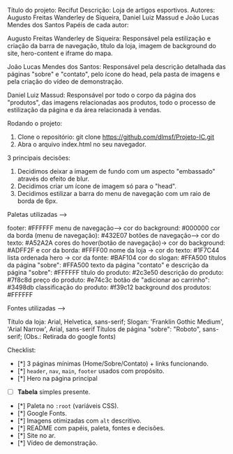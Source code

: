 Título do projeto: Recifut
Descrição: Loja de artigos esportivos.
Autores: Augusto Freitas Wanderley de Siqueira, Daniel Luiz Massud e João Lucas Mendes dos Santos
Papéis de cada autor:

Augusto Freitas Wanderley de Siqueira: Responsável pela estilização e criação da barra de navegação, título da loja, imagem de background do site, hero-content e iframe do mapa.

João Lucas Mendes dos Santos: Responsável pela descrição detalhada das páginas "sobre" e "contato", pelo ícone do head, pela pasta de imagens e pela criação do vídeo de demonstração.

Daniel Luiz Massud: Responsável por todo o corpo da página dos "produtos", das imagens relacionadas aos produtos, todo o processo de estilização da página e da área relacionada à vendas.


Rodando o projeto:
1. Clone o repositório: git clone https://github.com/dlmsf/Projeto-IC.git
2. Abra o arquivo index.html no seu navegador.

3 principais decisões:
1. Decidimos deixar a imagem de fundo com um aspecto "embassado" através do efeito de blur.
2. Decidimos criar um ícone de imagem só para o "head".
3. Decidimos estilizar a barra do menu de navegação com um raio de borda de 6px.


Paletas utilizadas -->

footer: #FFFFFF
menu de navegação--> cor do background: #000000
cor da borda (menu de navegação): #432E07
botões de navegação--> cor do texto: #A52A2A
cores do hover(botão de navegação)-> cor do background: #ADFF2F e cor da borda: #FFFF00
nome da loja -> cor do texto: #1F7C44
lista ordenada hero -> cor da fonte: #BAF104
cor do slogan: #FFA500
títulos da página "sobre": #FFA500
texto da página "contato" e descrição da página "sobre": #FFFFFF
título do produto: #2c3e50
descrição do produto: #7f8c8d
preço do produto: #e74c3c
botão de "adicionar ao carrinho": #3498db
classificação do produto: #f39c12
background dos produtos: #FFFFFF 

Fontes utilizadas -->

Título da loja: Arial, Helvetica, sans-serif;
Slogan: 'Franklin Gothic Medium', 'Arial Narrow', Arial, sans-serif
Títulos de página "sobre": "Roboto", sans-serif; (Obs.: Retirada do google fonts)

Checklist:

- [*]  3 páginas mínimas (Home/Sobre/Contato) + links funcionando.
- [*]  `header`, `nav`, `main`, `footer` usados com propósito.
- [*]  Hero na página principal
- [ ]  **Tabela** simples presente.
- [*]  Paleta no `:root` (variáveis CSS).
- [*]  Google Fonts.
- [*]  Imagens otimizadas com `alt` descritivo.
- [*]  README com papéis, paleta, fontes e decisões.
- [*]  Site no ar.
- [*]  Vídeo de demonstração.



                    
